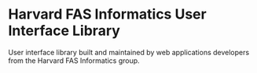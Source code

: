 # Harvard FAS Informatics User Interface Library

User interface library built and maintained by web applications developers from the Harvard FAS Informatics group.